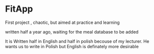 # FitApp
First project , chaotic, but aimed at practice and learning

written half a year ago, waiting for the meal database to be added

It is Written half in English and half in polish becouse of my lecturer. He wants us to write in Polish but English is definately more desirable
